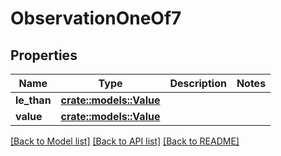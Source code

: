 # ObservationOneOf7

## Properties

Name | Type | Description | Notes
------------ | ------------- | ------------- | -------------
**le_than** | [**crate::models::Value**](Value.md) |  | 
**value** | [**crate::models::Value**](Value.md) |  | 

[[Back to Model list]](../README.md#documentation-for-models) [[Back to API list]](../README.md#documentation-for-api-endpoints) [[Back to README]](../README.md)


